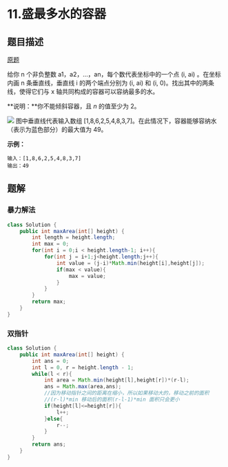 # 11.盛最多水的容器


## 题目描述

[原题](https://leetcode-cn.com/problems/container-with-most-water/)

给你 n 个非负整数 a1，a2，…，an，每个数代表坐标中的一个点 (i, ai) 。在坐标内画 n 条垂直线，垂直线 i 的两个端点分别为 (i, ai) 和 (i, 0)。找出其中的两条线，使得它们与 x 轴共同构成的容器可以容纳最多的水。

**说明：**你不能倾斜容器，且 _n_ 的值至少为 2。

![](https://aliyun-lc-upload.oss-cn-hangzhou.aliyuncs.com/aliyun-lc-upload/uploads/2018/07/25/question_11.jpg)
图中垂直线代表输入数组 [1,8,6,2,5,4,8,3,7]。在此情况下，容器能够容纳水（表示为蓝色部分）的最大值为 49。

**示例：**

```
输入：[1,8,6,2,5,4,8,3,7]
输出：49
```


## 题解


### 暴力解法

```java
class Solution {
    public int maxArea(int[] height) {
        int length = height.length;
        int max = 0;
        for(int i = 0;i < height.length-1; i++){
            for(int j = i+1;j<height.length;j++){
                int value = (j-i)*Math.min(height[i],height[j]);
                if(max < value){
                    max = value;
                }
            }
        }
        return max;
    }
}
```


### 双指针


```java
class Solution {
    public int maxArea(int[] height) {
        int ans = 0;
        int l = 0, r = height.length - 1;
        while(l < r){
            int area = Math.min(height[l],height[r])*(r-l);
            ans = Math.max(area,ans);
            //因为移动指针之间的距离在缩小，所以如果移动大的，移动之前的面积
            //(r-l)*min 移动后的面积(r-l-1)*min 面积只会更小
            if(height[l]<=height[r]){
                l++;
            }else{
                r--;
            }
        }
        return ans;
    }
}
```

